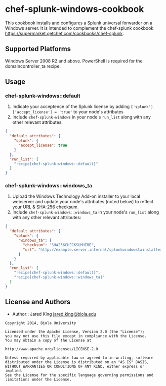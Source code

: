 # chef-splunk-windows-cookbook

This cookbook installs and configures a Splunk universal forwarder on a Windows server. It is intended to complement the chef-splunk cookbook: https://supermarket.getchef.com/cookbooks/chef-splunk.

## Supported Platforms

Windows Server 2008 R2 and above. PowerShell is required for the domaincontroller_ta recipe.

## Usage

### chef-splunk-windows::default

1. Indicate your acceptence of the Splunk license by adding `['splunk']['accept_license'] = 'true'` to your node's attributes
2. Include `chef-splunk-windows` in your node's `run_list` along with any other relevant attributes:

```json
{
  "default_attributes": {
    "splunk": {
      "accept_license": true
    }
  },
  "run_list": [
    "recipe[chef-splunk-windows::default]"
  ]
}
```

### chef-splunk-windows::windows_ta

1. Upload the Windows Technology Add-on installer to your local webserver and update your node's attributes (noted below) to reflect your URL & SHA-256 checksum.
3. Include `chef-splunk-windows::windows_ta` in your node's `run_list` along with any other relevant attributes:

```json
{
  "default_attributes": {
    "splunk": {
      "windows_ta": {
        "checksum": "SHA256CHECKSUMHERE",
        "url": "http://example.server.internal/splunkwindowstainstaller.zip"
      }
    }
  },
  "run_list": [
    "recipe[chef-splunk-windows::default]",
    "recipe[chef-splunk-windows::windows_ta]"
  ]
}
```

License and Authors
-------------------
- Author:: Jared King <jared.king@biola.edu>

```text
Copyright 2014, Biola University

Licensed under the Apache License, Version 2.0 (the "License");
you may not use this file except in compliance with the License.
You may obtain a copy of the License at

http://www.apache.org/licenses/LICENSE-2.0

Unless required by applicable law or agreed to in writing, software
distributed under the License is distributed on an "AS IS" BASIS,
WITHOUT WARRANTIES OR CONDITIONS OF ANY KIND, either express or implied.
See the License for the specific language governing permissions and
limitations under the License.
```
